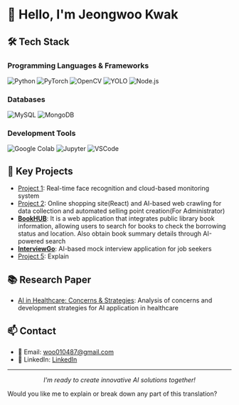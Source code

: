 # 👋 Hello, I'm Jeongwoo Kwak
## 🛠️ Tech Stack
### Programming Languages & Frameworks
![Python](https://img.shields.io/badge/-Python-3776AB?style=flat-square&logo=Python&logoColor=white)
![PyTorch](https://img.shields.io/badge/-PyTorch-EE4C2C?style=flat-square&logo=PyTorch&logoColor=white)
![OpenCV](https://img.shields.io/badge/-OpenCV-5C3EE8?style=flat-square&logo=OpenCV&logoColor=white)
![YOLO](https://img.shields.io/badge/-YOLO-00FFFF?style=flat-square&logo=YOLO&logoColor=black)
![Node.js](https://img.shields.io/badge/-Node.js-339933?style=flat-square&logo=Node.js&logoColor=white)
### Databases
![MySQL](https://img.shields.io/badge/-MySQL-4479A1?style=flat-square&logo=MySQL&logoColor=white)
![MongoDB](https://img.shields.io/badge/-MongoDB-47A248?style=flat-square&logo=MongoDB&logoColor=white)
### Development Tools
![Google Colab](https://img.shields.io/badge/-Google%20Colab-F9AB00?style=flat-square&logo=Google%20Colab&logoColor=white)
![Jupyter](https://img.shields.io/badge/-Jupyter-F37626?style=flat-square&logo=Jupyter&logoColor=white)
![VSCode](https://img.shields.io/badge/-VSCode-007ACC?style=flat-square&logo=Visual%20Studio%20Code&logoColor=white)
<!--
## 📊 GitHub Stats
<p align="center">
  <img src="https://github-readme-stats.vercel.app/api?username=your-github-username&show_icons=true&theme=radical" alt="GitHub Stats">
</p>
-->
## 🌟 Key Projects
- [Project 1](https://github.com/KJWoo99/RealTime-FaceRecog-RaspberryPi/tree/main): Real-time face recognition and cloud-based monitoring system
- [Project 2](https://github.com/KJWoo99/Online_Shopping_Site): Online shopping site(React) and AI-based web crawling for data collection and automated selling point creation(For Administrator)
- [**BookHUB**](https://github.com/KJWoo99/BookHUB): It is a web application that integrates public library book information, allowing users to search for books to check the borrowing status and location. Also obtain book summary details through AI-powered search
- [**InterviewGo**](https://github.com/KJWoo99/InterviewGoApp): AI-based mock interview application for job seekers
- [Project 5](LINK): Explain
## 📚 Research Paper
- [AI in Healthcare: Concerns & Strategies](https://github.com/KJWoo99/Paper-AI-in-Healthcare-Concerns-Strategies): Analysis of concerns and development strategies for AI application in healthcare
## 📫 Contact
- 📧 Email: woo010487@gmail.com
- 💼 LinkedIn: [LinkedIn](https://www.linkedin.com/in/jeongwoo-kwak-7414a9290/)
---
<p align="center">
  <i>I'm ready to create innovative AI solutions together!</i>
</p>

Would you like me to explain or break down any part of this translation?
